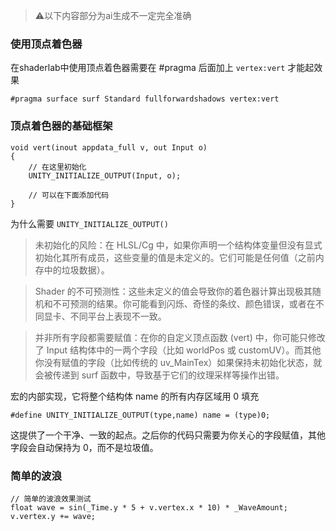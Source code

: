 > ⚠️以下内容部分为ai生成不一定完全准确

### 使用顶点着色器

在shaderlab中使用顶点着色器需要在 #pragma 后面加上 `vertex:vert` 才能起效果

```hlsl
#pragma surface surf Standard fullforwardshadows vertex:vert
```

### 顶点着色器的基础框架

```hlsl
void vert(inout appdata_full v, out Input o)
{
    // 在这里初始化
    UNITY_INITIALIZE_OUTPUT(Input, o);

    // 可以在下面添加代码
}
```

为什么需要 `UNITY_INITIALIZE_OUTPUT()`

> 未初始化的风险：在 HLSL/Cg 中，如果你声明一个结构体变量但没有显式初始化其所有成员，这些变量的值是未定义的。它们可能是任何值（之前内存中的垃圾数据）。

> Shader 的不可预测性：这些未定义的值会导致你的着色器计算出现极其随机和不可预测的结果。你可能看到闪烁、奇怪的条纹、颜色错误，或者在不同显卡、不同平台上表现不一致。

> 并非所有字段都需要赋值：在你的自定义顶点函数 (vert) 中，你可能只修改了 Input 结构体中的一两个字段（比如 worldPos 或 customUV）。而其他你没有赋值的字段（比如传统的 uv_MainTex）如果保持未初始化状态，就会被传递到 surf 函数中，导致基于它们的纹理采样等操作出错。

宏的内部实现，它将整个结构体 name 的所有内存区域用 0 填充

```hlsl
#define UNITY_INITIALIZE_OUTPUT(type,name) name = (type)0;
```

这提供了一个干净、一致的起点。之后你的代码只需要为你关心的字段赋值，其他字段会自动保持为 0，而不是垃圾值。

### 简单的波浪
```hlsl
// 简单的波浪效果测试  
float wave = sin(_Time.y * 5 + v.vertex.x * 10) * _WaveAmount;  
v.vertex.y += wave;
```